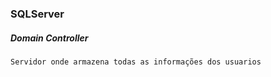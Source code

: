 <h3>SQLServer</h3>

<h5>Domain Controller</h5>

    Servidor onde armazena todas as informações dos usuarios 

